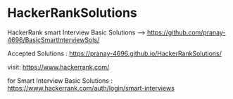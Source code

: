 # HackerRankSolutions
HackerRank smart Interview Basic Solutions
-->
https://github.com/pranay-4696/BasicSmartInterviewSols/

Accepted Solutions : 
https://pranay-4696.github.io/HackerRankSolutions/


visit: https://www.hackerrank.com/


for Smart Interview Basic Solutions : https://www.hackerrank.com/auth/login/smart-interviews
